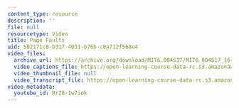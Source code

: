 ```yaml
---
content_type: resource
description: ''
file: null
resourcetype: Video
title: Page Faults
uid: 502171c8-b317-4031-b76b-c8a712f568e4
video_files:
  archive_url: https://archive.org/download/MIT6.004S17/MIT6_004S17_16-02-03_300k.mp4
  video_captions_file: https://open-learning-course-data-rc.s3.amazonaws.com/6-004-computation-structures-spring-2017/b203f70f0215535fb93c25d3ad82fca5_RrZ8-1w7iok.vtt
  video_thumbnail_file: null
  video_transcript_file: https://open-learning-course-data-rc.s3.amazonaws.com/6-004-computation-structures-spring-2017/24222b53ff1c3f7b3076d1417318b6bc_RrZ8-1w7iok.pdf
video_metadata:
  youtube_id: RrZ8-1w7iok
---
```

